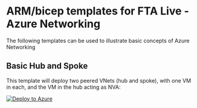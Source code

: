 # ARM/bicep templates for FTA Live - Azure Networking

The following templates can be used to illustrate basic concepts of Azure Networking

## Basic Hub and Spoke

This template will deploy two peered VNets (hub and spoke), with one VM in each, and the VM in the hub acting as NVA:

[![Deploy to Azure](https://aka.ms/deploytoazurebutton)](https://portal.azure.com/#create/Microsoft.Template/uri/https%3A%2F%2Fraw.githubusercontent.com%2FAzure%2Fazure-quickstart-templates%2Fmaster%2Fquickstarts%2Fmicrosoft.storage%2Fstorage-account-create%2Fhubandspoke_simple.json)
